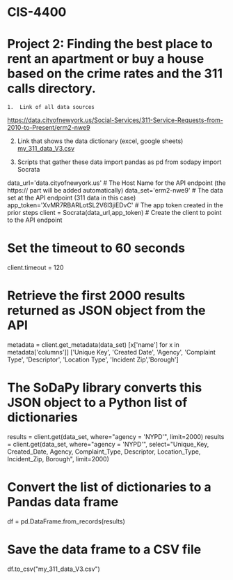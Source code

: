 # CIS-4400
# Project 2: Finding the best place to rent an apartment or buy a house based on the crime rates and the 311 calls directory. 

	1.	Link of all data sources 
 https://data.cityofnewyork.us/Social-Services/311-Service-Requests-from-2010-to-Present/erm2-nwe9
  
  2.	Link that shows the data dictionary (excel, google sheets)
 [my_311_data_V3.csv](https://github.com/abidhasanapple/CIS-4400/files/11940418/my_311_data_V3.csv)

3.	Scripts that gather these data
import pandas as pd
from sodapy import Socrata

data_url='data.cityofnewyork.us'    # The Host Name for the API endpoint (the https:// part will be added automatically)
data_set='erm2-nwe9'    # The data set at the API endpoint (311 data in this case)
app_token='XvMR7RBARLotSL2V6l3jiEDvC'   # The app token created in the prior steps
client = Socrata(data_url,app_token)      # Create the client to point to the API endpoint
# Set the timeout to 60 seconds    
client.timeout = 120
# Retrieve the first 2000 results returned as JSON object from the API
metadata = client.get_metadata(data_set)
[x['name'] for x in metadata['columns']]
['Unique Key', 'Created Date', 'Agency', 'Complaint Type', 'Descriptor', 
'Location Type', 'Incident Zip','Borough']
# The SoDaPy library converts this JSON object to a Python list of dictionaries
results = client.get(data_set, where="agency = 'NYPD'", limit=2000)
results = client.get(data_set, where="agency = 'NYPD'", 
                     select="Unique_Key, Created_Date, Agency, Complaint_Type, Descriptor, Location_Type, Incident_Zip, Borough", limit=2000)
# Convert the list of dictionaries to a Pandas data frame
df = pd.DataFrame.from_records(results)
# Save the data frame to a CSV file
df.to_csv("my_311_data_V3.csv")
  

